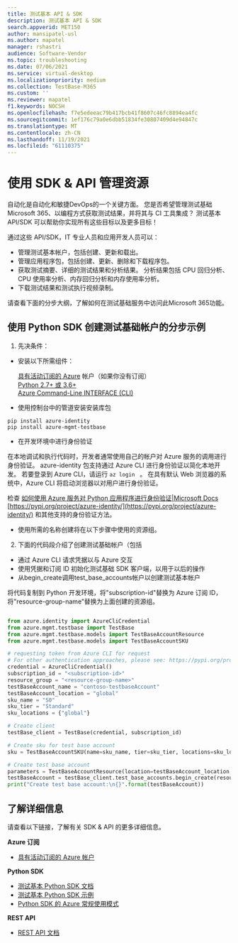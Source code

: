 ```yaml
---
title: 测试基本 API & SDK
description: 测试基本 API & SDK
search.appverid: MET150
author: mansipatel-usl
ms.author: mapatel
manager: rshastri
audience: Software-Vendor
ms.topic: troubleshooting
ms.date: 07/06/2021
ms.service: virtual-desktop
ms.localizationpriority: medium
ms.collection: TestBase-M365
ms.custom: ''
ms.reviewer: mapatel
f1.keywords: NOCSH
ms.openlocfilehash: f7e5edeeac79b417bcb41f8607c46fc8894ea4fc
ms.sourcegitcommit: 1ef176c79a0e6dbb51834fe30807409d4e94847c
ms.translationtype: MT
ms.contentlocale: zh-CN
ms.lasthandoff: 11/19/2021
ms.locfileid: "61110375"
---
```

# <a name="manage-your-resource-with-sdk--apis"></a>使用 SDK & API 管理资源
自动化是自动化和敏捷DevOps的一个关键方面。 您是否希望管理测试基础Microsoft 365、以编程方式获取测试结果，并将其与 CI 工具集成？ 测试基本 API/SDK 可以帮助你实现所有这些目标以及更多目标！ 

通过这些 API/SDK，IT 专业人员和应用开发人员可以： 
- 管理测试基本帐户，包括创建、更新和载出。 
- 管理应用程序包，包括创建、更新、删除和下载程序包。 
- 获取测试摘要、详细的测试结果和分析结果。 分析结果包括 CPU 回归分析、CPU 使用率分析、内存回归分析和内存使用率分析。 
- 下载测试结果和测试执行视频录制。  

请查看下面的分步大纲，了解如何在测试基础服务中访问此Microsoft 365功能。

## <a name="a-step-by-step-example-of-test-base-account-creation-by-using-python-sdk"></a>使用 Python SDK 创建测试基础帐户的分步示例

1. 先决条件： 

- 安装以下所需组件： 

    [具有活动订阅的 Azure](https://azure.microsoft.com/free/?utm_source=campaign&utm_campaign=python-dev-center&mktingSource=environment-setup) 帐户（如果你没有订阅）<br>
    [Python 2.7+ 或 3.6+](https://www.python.org/downloads)<br>
    [Azure Command-Line INTERFACE (CLI) ](/cli/azure/install-azure-cli) <br>

- 使用控制台中的管道安装安装库包 

```
pip install azure-identity 
pip install azure-mgmt-testbase
```

- 在开发环境中进行身份验证 

在本地调试和执行代码时，开发者通常使用自己的帐户对 Azure 服务的调用进行身份验证。 azure-identity 包支持通过 Azure CLI 进行身份验证以简化本地开发。 若要登录到 Azure CLI，请运行 ```az login ``` 。 在具有默认 Web 浏览器的系统中，Azure CLI 将启动浏览器以对用户进行身份验证。 

检查 [如何使用 Azure 服务对 Python 应用程序进行身份验证|Microsoft Docs](/azure/developer/python/azure-sdk-authenticate) [https://pypi.org/project/azure-identity/](https://pypi.org/project/azure-identity/) 和其他支持的身份验证方法。 

 - 使用所需的名称创建将在以下步骤中使用的资源组。 

2. 下面的代码段介绍了创建测试基础帐户（包括 

- 通过 Azure CLI 请求凭据以与 Azure 交互 
- 使用凭据和订阅 ID 初始化测试基础 SDK 客户端，以用于以后的操作 
- 从begin_create调用test_base_accounts帐户以创建测试基本帐户 

将代码复制到 Python 开发环境，将"subscription-id"替换为 Azure 订阅 ID，将"resource-group-name"替换为上面创建的资源组。 

 
```python

from azure.identity import AzureCliCredential
from azure.mgmt.testbase import TestBase
from azure.mgmt.testbase.models import TestBaseAccountResource
from azure.mgmt.testbase.models import TestBaseAccountSKU

# requesting token from Azure CLI for request
# For other authentication approaches, please see: https://pypi.org/project/azure-identity/
credential = AzureCliCredential()
subscription_id = "<subscription-id>"
resource_group = "<resource-group-name>"
testBaseAccount_name = "contoso-testbaseAccount"
testBaseAccount_location = "global"
sku_name = "S0"
sku_tier = "Standard"
sku_locations = {"global"}

# Create client
testBase_client = TestBase(credential, subscription_id)

# Create sku for test base account
sku = TestBaseAccountSKU(name=sku_name, tier=sku_tier, locations=sku_locations)

# Create test base account
parameters = TestBaseAccountResource(location=testBaseAccount_location, sku=sku)
testBaseAccount = testBase_client.test_base_accounts.begin_create(resource_group, testBaseAccount_name, parameters).result()
print("Create test base account:\n{}".format(testBaseAccount))

```


## <a name="learn-more"></a>了解详细信息 

请查看以下链接，了解有关 SDK & API 的更多详细信息。 

**Azure 订阅** 

- [具有活动订阅的 Azure 帐户](https://azure.microsoft.com/free/?utm_source=campaign&utm_campaign=python-dev-center&mktingSource=environment-setup)

**Python SDK** 

- [测试基本 Python SDK 文档](/python/api/overview/azure/mgmt-testbase-readme)
- [测试基本 Python SDK 示例](https://aka.ms/testbase-sample-py)
- [Python SDK 的 Azure 常规使用模式](/azure/developer/python/azure-sdk-overview#provision-and-manage-azure-resources-with-management-libraries)

**REST API**  

- [REST API 文档](https://aka.ms/testbase-api)  
